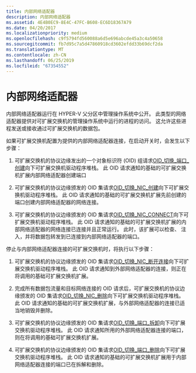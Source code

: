 ```yaml
---
title: 内部网络适配器
description: 内部网络适配器
ms.assetid: 4E4B0EC9-8E4C-47FC-B608-EC6D18367A79
ms.date: 04/20/2017
ms.localizationpriority: medium
ms.openlocfilehash: c9f5794fd560088a6d5e696abcde45a3c4a50658
ms.sourcegitcommit: fb7d95c7a5d47860918cd3602efdd33b69dcf2da
ms.translationtype: MT
ms.contentlocale: zh-CN
ms.lasthandoff: 06/25/2019
ms.locfileid: "67354552"
---
```

# <a name="internal-network-adapters"></a>内部网络适配器


内部网络适配器运行在 HYPER-V 父分区中管理操作系统中公开。 此类型的网络适配器提供对可扩展交换机的管理操作系统中运行的进程的访问。 这允许这些进程发送或接收通过可扩展交换机的数据包。

如果可扩展交换机配置为提供的内部网络适配器连接，在启动开关时，会发生以下步骤：

1.  可扩展交换机的协议边缘发出的一个对象标识符 (OID) 组请求[OID\_切换\_端口\_创建](https://docs.microsoft.com/windows-hardware/drivers/network/oid-switch-port-create)向下可扩展交换机驱动程序堆栈。 此 OID 请求通知的基础的可扩展交换机扩展内部网络适配器创建端口

2.  可扩展交换机的协议边缘颁发的 OID 集请求[OID\_切换\_NIC\_创建](https://docs.microsoft.com/windows-hardware/drivers/network/oid-switch-port-create)向下可扩展交换机驱动程序堆栈。 此 OID 请求通知的基础的可扩展交换机扩展先前创建的端口创建内部网络适配器的网络连接。

3.  可扩展交换机的协议边缘颁发的 OID 集请求[OID\_切换\_NIC\_CONNECT](https://docs.microsoft.com/windows-hardware/drivers/network/oid-switch-port-create)向下可扩展交换机驱动程序堆栈。 此 OID 请求通知的基础的可扩展交换机扩展的内部网络适配器的网络连接已连接并且正常运行。 此时，该扩展可以检查、 注入，并将数据包转发到已连接到内部网络适配器的端口。

停止与内部网络适配器连接的可扩展交换机时，将执行以下步骤：

1.  可扩展交换机的协议边缘颁发的 OID 集请求[OID\_切换\_NIC\_断开连接](https://docs.microsoft.com/windows-hardware/drivers/network/oid-switch-nic-disconnect)向下可扩展交换机驱动程序堆栈。 此 OID 请求通知到外部网络适配器的连接，则正在将调用的基础可扩展交换机扩展。

2.  完成所有数据包流量和目标网络连接的 OID 请求后，可扩展交换机的协议边缘颁发的 OID 集请求[OID\_切换\_NIC\_删除](https://docs.microsoft.com/windows-hardware/drivers/network/oid-switch-port-create)向下可扩展交换机驱动程序堆栈。 此 OID 请求通知的基础的可扩展交换机扩展，与外部网络适配器的连接已适当地销毁并删除。

3.  可扩展交换机的协议边缘颁发的 OID 集请求[OID\_切换\_端口\_拆卸](https://docs.microsoft.com/windows-hardware/drivers/network/oid-switch-port-teardown)向下可扩展交换机驱动程序堆栈。 此 OID 请求通知所用的外部网络适配器连接的端口，则在将调用的基础可扩展交换机扩展。

4.  可扩展交换机的协议边缘颁发的 OID 集请求[OID\_切换\_端口\_删除](https://docs.microsoft.com/windows-hardware/drivers/network/oid-switch-port-delete)向下可扩展交换机驱动程序堆栈。 此 OID 请求通知的基础的可扩展交换机扩展用于内部网络适配器连接的端口已在拆解和删除。

 

 





